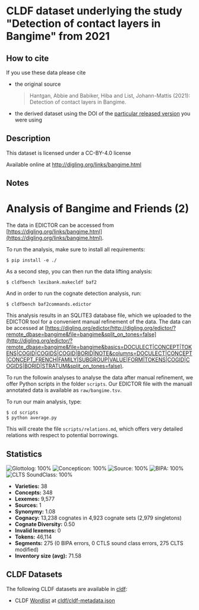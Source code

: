 # CLDF dataset underlying the study "Detection of contact layers in Bangime" from 2021

## How to cite

If you use these data please cite
- the original source
  > Hantgan, Abbie and Babiker, Hiba and List, Johann-Mattis (2021): Detection of contact layers in Bangime.
- the derived dataset using the DOI of the [particular released version](../../releases/) you were using

## Description


This dataset is licensed under a CC-BY-4.0 license

Available online at http://digling.org/links/bangime.html

## Notes

# Analysis of Bangime and Friends (2)

The data in EDICTOR can be accessed from [https://digling.org/links/bangime.html](https://digling.org/links/bangime.html).

To run the analysis, make sure to install all requirements:

```
$ pip install -e ./
```

As a second step, you can then run the data lifting analysis:

```
$ cldfbench lexibank.makecldf baf2
```

And in order to run the cognate detection analysis, run:

```
$ cldfbench baf2commands.edictor
```

This analysis results in an SQLITE3 database file, which we uploaded to the EDICTOR tool for a convenient manual refinement of the data. The data can be accessed at [https://digling.org/edictor/http://digling.org/edictor/?remote_dbase=bangime&file=bangime&split_on_tones=false](http://digling.org/edictor/?remote_dbase=bangime&file=bangime&basics=DOCULECT|CONCEPT|TOKENS|COGID|COGIDS|COGID|BORID|NOTE&columns=DOCULECT|CONCEPT|CONCEPT_FRENCH|FAMILY|SUBGROUP|VALUE|FORM|TOKENS|COGID|COGIDS|BORID|STRATUM&split_on_tones=false). 

To run the followin analyses to analyse the data after manual refinement, we offer Python scripts in the folder `scripts`. Our EDICTOR file with the manuall annotated data is available as `raw/bangime.tsv`.

To run our main analysis, type:

```
$ cd scripts
$ python average.py
```

This will create the file `scripts/relations.md`, which offers very detailed relations with respect to potential borrowings. 






## Statistics


![Glottolog: 100%](https://img.shields.io/badge/Glottolog-100%25-brightgreen.svg "Glottolog: 100%")
![Concepticon: 100%](https://img.shields.io/badge/Concepticon-100%25-brightgreen.svg "Concepticon: 100%")
![Source: 100%](https://img.shields.io/badge/Source-100%25-brightgreen.svg "Source: 100%")
![BIPA: 100%](https://img.shields.io/badge/BIPA-100%25-brightgreen.svg "BIPA: 100%")
![CLTS SoundClass: 100%](https://img.shields.io/badge/CLTS%20SoundClass-100%25-brightgreen.svg "CLTS SoundClass: 100%")

- **Varieties:** 38
- **Concepts:** 348
- **Lexemes:** 9,577
- **Sources:** 1
- **Synonymy:** 1.08
- **Cognacy:** 13,238 cognates in 4,923 cognate sets (2,979 singletons)
- **Cognate Diversity:** 0.50
- **Invalid lexemes:** 0
- **Tokens:** 46,114
- **Segments:** 275 (0 BIPA errors, 0 CTLS sound class errors, 275 CLTS modified)
- **Inventory size (avg):** 71.58

## CLDF Datasets

The following CLDF datasets are available in [cldf](cldf):

- CLDF [Wordlist](https://github.com/cldf/cldf/tree/master/modules/Wordlist) at [cldf/cldf-metadata.json](cldf/cldf-metadata.json)